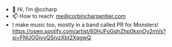 - 👋 Hi, I’m @ccharp
- 📫 How to reach: me@corbincharpentier.com
- I make music too, mostly in a band called PR for Monsters! https://open.spotify.com/artist/60HJFoGqhZhp0kxnOy2mVs?si=FNUOGivvQSivzXbt2XqgwQ
<!---
ccharp/ccharp is a ✨ special ✨ repository because its `README.md` (this file) appears on your GitHub profile.
You can click the Preview link to take a look at your changes.
--->
